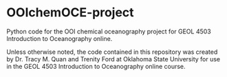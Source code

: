 # OOIchemOCE-project
Python code for the OOI chemical oceanography project for GEOL 4503 Introduction to Oceanography online.

Unless otherwise noted, the code contained in this repository was created by Dr. Tracy M. Quan and Trenity Ford at Oklahoma State University for use in the GEOL 4503 Introduction to Oceanography online course.
